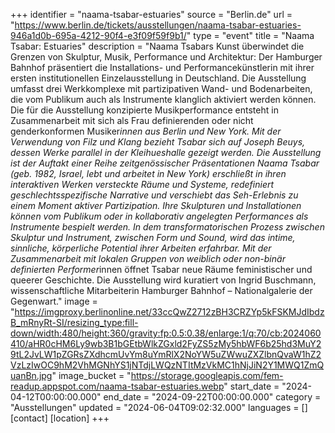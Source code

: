 +++
identifier = "naama-tsabar-estuaries"
source = "Berlin.de"
url = "https://www.berlin.de/tickets/ausstellungen/naama-tsabar-estuaries-946a1d0b-695a-4212-90f4-e3f09f59f9b1/"
type = "event"
title = "Naama Tsabar: Estuaries"
description = "Naama Tsabars Kunst überwindet die Grenzen von Skulptur, Musik, Performance und Architektur: Der Hamburger Bahnhof präsentiert die Installations- und Performancekünstlerin mit ihrer ersten institutionellen Einzelausstellung in Deutschland.
Die Ausstellung umfasst drei Werkkomplexe mit partizipativen Wand- und Bodenarbeiten, die vom Publikum auch als Instrumente klanglich aktiviert werden können. Die für die Ausstellung konzipierte Musikperformance entsteht in Zusammenarbeit mit sich als Frau definierenden oder nicht genderkonformen Musiker*innen aus Berlin und New York. Mit der Verwendung von Filz und Klang bezieht Tsabar sich auf Joseph Beuys, dessen Werke parallel in der Kleihueshalle gezeigt werden. Die Ausstellung ist der Auftakt einer Reihe zeitgenössischer Präsentationen
Naama Tsabar (geb. 1982, Israel, lebt und arbeitet in New York) erschließt in ihren interaktiven Werken versteckte Räume und Systeme, redefiniert geschlechtsspezifische Narrative und verschiebt das Seh-Erlebnis zu einem Moment aktiver Partizipation. Ihre Skulpturen und Installationen können vom Publikum oder in kollaborativ angelegten Performances als Instrumente bespielt werden. In dem transformatorischen Prozess zwischen Skulptur und Instrument, zwischen Form und Sound, wird das intime, sinnliche, körperliche Potential ihrer Arbeiten erfahrbar. Mit der Zusammenarbeit mit lokalen Gruppen von weiblich oder non-binär definierten Performer*innen öffnet Tsabar neue Räume feministischer und queerer Geschichte.
Die Ausstellung wird kuratiert von Ingrid Buschmann, wissenschaftliche Mitarbeiterin Hamburger Bahnhof – Nationalgalerie der Gegenwart."
image = "https://imgproxy.berlinonline.net/33ccQwZ2712zBH3CRZYp5kFSKMJdIbdzB_mRnyRt-SI/resizing_type:fill-down/width:480/height:360/gravity:fp:0.5:0.38/enlarge:1/q:70/cb:2024060410/aHR0cHM6Ly9wb3B1bGEtbWlkZGxld2FyZS5zMy5hbWF6b25hd3MuY29tL2JvLW1pZGRsZXdhcmUvYm8uYmRlX2NoYW5uZWwuZXZlbnQvaW1hZ2VzLzIwOC9hM2VhMGNhYS1jNTdjLWQzNTItMzVkMC1hNjJiN2Y1MWQ1ZmQuanBn.jpg"
image_bucket = "https://storage.googleapis.com/fem-readup.appspot.com/naama-tsabar-estuaries.webp"
start_date = "2024-04-12T00:00:00.000"
end_date = "2024-09-22T00:00:00.000"
category = "Ausstellungen"
updated = "2024-06-04T09:02:32.000"
languages = []
[contact]
[location]
+++